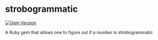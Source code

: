 # strobogrammatic

[![Gem Version](https://badge.fury.io/rb/strobogrammatic.svg)](https://badge.fury.io/rb/strobogrammatic)

A Ruby gem that allows one to figure out if a number is strobogrammatic
